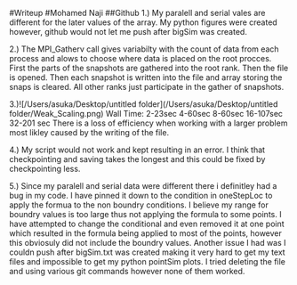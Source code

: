 #Writeup
#Mohamed Naji
##Github
1.) My paralell and serial vales are different for the later values of the array. My python figures were created however, github would not let me push after bigSim was created.

2.) The MPI_Gatherv call gives variabilty with the count of data from each process and alows to choose where data is placed on the root procces. First the parts of the snapshots are gathered into the root rank. Then the file is opened. Then each snapshot is written into the file and array storing the snaps is cleared. All other ranks just participate in the gather of snapshots.

3.)![/Users/asuka/Desktop/untitled folder](/Users/asuka/Desktop/untitled folder/Weak_Scaling.png)
Wall Time: 2-23sec 4-60sec 8-60sec 16-107sec 32-201 sec
There is a loss of efficiency when working with a larger problem most likley caused by the writing of the file.

4.) My script would not work and kept resulting in an error. I think that checkpointing and saving takes the longest and this could be fixed by checkpointing less.

5.) Since my paralell and serial data were different there i definitley had a bug in my code. I have pinned it down to the condition in oneStepLoc to apply the formua to the non boundry conditions. I believe my range for boundry values is too large thus not applying the formula to some points. I have attempted to change the conditional and even removed it at one point which resulted in the formula being applied to most of the points, however this obviosuly did not include the boundry values. Another issue I had was I couldn push after bigSim.txt was created making it very hard to get my text files and impossible to get my python pointSim plots. I tried deleting the file and using various git commands however none of them worked.